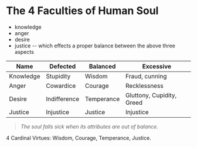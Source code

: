 # The 4 Faculties of Human Soul

- knowledge
- anger
- desire
- justice -- which effects a proper balance between the above three aspects


| Name | Defected | Balanced | Excessive |
| -- | -- | -- | -- |
| Knowledge | Stupidity | Wisdom | Fraud, cunning |
| Anger | Cowardice | Courage | Recklessness |
| Desire | Indifference | Temperance | Gluttony, Cupidity, Greed |
| Justice | Injustice | Justice | Injustice |

>*The soul falls sick when its attributes are out of balance.*

4 Cardinal Virtues: Wisdom, Courage, Temperance, Justice.
